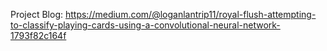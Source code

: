 Project Blog: https://medium.com/@loganlantrip11/royal-flush-attempting-to-classify-playing-cards-using-a-convolutional-neural-network-1793f82c164f
